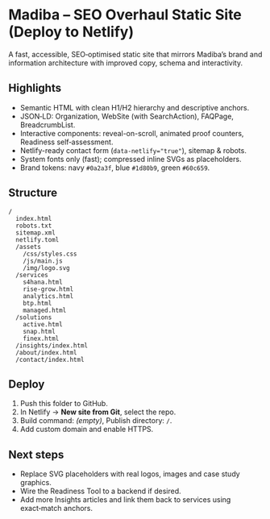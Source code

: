 
# Madiba – SEO Overhaul Static Site (Deploy to Netlify)

A fast, accessible, SEO‑optimised static site that mirrors Madiba’s brand and information architecture with improved copy, schema and interactivity.

## Highlights
- Semantic HTML with clean H1/H2 hierarchy and descriptive anchors.
- JSON‑LD: Organization, WebSite (with SearchAction), FAQPage, BreadcrumbList.
- Interactive components: reveal-on-scroll, animated proof counters, Readiness self‑assessment.
- Netlify-ready contact form (`data-netlify="true"`), sitemap & robots.
- System fonts only (fast); compressed inline SVGs as placeholders.
- Brand tokens: navy `#0a2a3f`, blue `#1d80b9`, green `#60c659`.

## Structure
```
/
  index.html
  robots.txt
  sitemap.xml
  netlify.toml
  /assets
    /css/styles.css
    /js/main.js
    /img/logo.svg
  /services
    s4hana.html
    rise-grow.html
    analytics.html
    btp.html
    managed.html
  /solutions
    active.html
    snap.html
    finex.html
  /insights/index.html
  /about/index.html
  /contact/index.html
```

## Deploy
1. Push this folder to GitHub.
2. In Netlify → **New site from Git**, select the repo.
3. Build command: *(empty)*, Publish directory: `/`.
4. Add custom domain and enable HTTPS.

## Next steps
- Replace SVG placeholders with real logos, images and case study graphics.
- Wire the Readiness Tool to a backend if desired.
- Add more Insights articles and link them back to services using exact‑match anchors.

